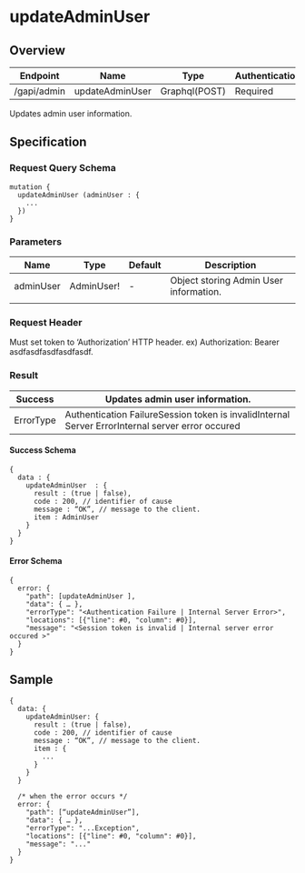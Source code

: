 # updateAdminUser

## Overview

| Endpoint | Name | Type | Authentication |
| --- | --- | --- | --- |
| /gapi/admin | updateAdminUser | Graphql\(POST\) | Required |

Updates admin user information.

## Specification

### Request Query Schema

```text
mutation {
  updateAdminUser (adminUser : {
    ...
  })
}
```

### Parameters

| Name | Type | Default | Description |
| --- | --- | --- | --- |
| adminUser | AdminUser! | - | Object storing Admin User information. |
|  |  |  |  |

### Request Header

Must set token to ‘Authorization’ HTTP header. ex\) Authorization: Bearer asdfasdfasdfasdfasdf.

### Result

| Success | Updates admin user information. |
| --- | --- |
| ErrorType | Authentication FailureSession token is invalidInternal Server ErrorInternal server error occured |

#### Success Schema

```text
{
  data : {
    updateAdminUser  : {
      result : (true | false),
      code : 200, // identifier of cause
      message : “OK”, // message to the client.
      item : AdminUser
    }
  }
}
```

#### Error Schema

```text
{
  error: {
    "path": [updateAdminUser ],
    "data": { … },
    "errorType": "<Authentication Failure | Internal Server Error>",
    "locations": [{"line": #0, "column": #0}],
    "message": "<Session token is invalid | Internal server error occured >"
  }
}
```

## Sample

```text
{
  data: {
    updateAdminUser: {
      result : (true | false),
      code : 200, // identifier of cause
      message : “OK”, // message to the client.
      item : {
        ...
      }
    }
  }

  /* when the error occurs */
  error: {
    "path": [“updateAdminUser”],
    "data": { … },
    "errorType": "...Exception",
    "locations": [{"line": #0, "column": #0}],
    "message": "..."
  }
}
```

